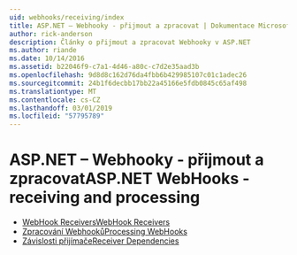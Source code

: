```yaml
---
uid: webhooks/receiving/index
title: ASP.NET – Webhooky - přijmout a zpracovat | Dokumentace Microsoftu
author: rick-anderson
description: Články o přijmout a zpracovat Webhooky v ASP.NET
ms.author: riande
ms.date: 10/14/2016
ms.assetid: b22046f9-c7a1-4d46-a80c-c7d2e35aad3b
ms.openlocfilehash: 9d8d8c162d76da4fbb6b429985107c01c1adec26
ms.sourcegitcommit: 24b1f6decbb17bb22a45166e5fdb0845c65af498
ms.translationtype: MT
ms.contentlocale: cs-CZ
ms.lasthandoff: 03/01/2019
ms.locfileid: "57795789"
---
```

# <a name="aspnet-webhooks---receiving-and-processing"></a><span data-ttu-id="55294-103">ASP.NET – Webhooky - přijmout a zpracovat</span><span class="sxs-lookup"><span data-stu-id="55294-103">ASP.NET WebHooks - receiving and processing</span></span>

* [<span data-ttu-id="55294-104">WebHook Receivers</span><span class="sxs-lookup"><span data-stu-id="55294-104">WebHook Receivers</span></span>](receivers.md)
* [<span data-ttu-id="55294-105">Zpracování Webhooků</span><span class="sxs-lookup"><span data-stu-id="55294-105">Processing WebHooks</span></span>](handlers.md)
* [<span data-ttu-id="55294-106">Závislosti přijímače</span><span class="sxs-lookup"><span data-stu-id="55294-106">Receiver Dependencies</span></span>](dependencies.md)
